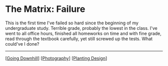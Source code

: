 # The Matrix: Failure

This is the first time I've failed so hard since the beginning of my undergraduate study. Terrible grade, probably the lowest in the class. I've went to all office hours, finished all homeworks on time and with fine grade, read through the textbook carefully, yet still screwed up the tests. What could've I done?

---

[[Going Downhill]]
[[Photography]]
[[Planting Design]]

[//begin]: # "Autogenerated link references for markdown compatibility"
[Going Downhill]: <../Going Downhill.md> "Going Downhill"
[Photography]: ../ART/Photography.md "Photography"
[Planting Design]: <../LARCH/Planting Design.md> "Planting Design"
[//end]: # "Autogenerated link references"